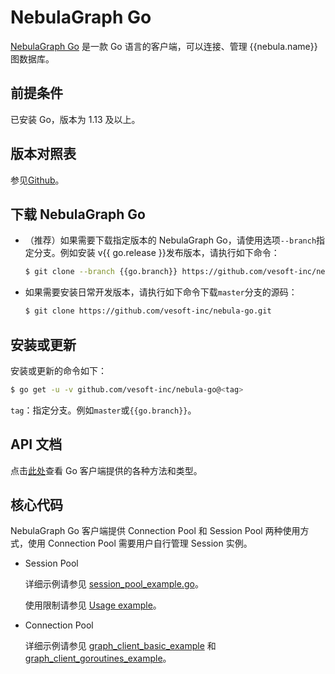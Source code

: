 # NebulaGraph Go

[NebulaGraph Go](https://github.com/vesoft-inc/nebula-go/tree/{{go.branch}}) 是一款 Go 语言的客户端，可以连接、管理 {{nebula.name}} 图数据库。

## 前提条件

已安装 Go，版本为 1.13 及以上。

## 版本对照表

参见[Github](https://github.com/vesoft-inc/nebula-go/tree/{{go.branch}})。

## 下载 NebulaGraph Go

- （推荐）如果需要下载指定版本的 NebulaGraph Go，请使用选项`--branch`指定分支。例如安装 v{{ go.release }}发布版本，请执行如下命令：

  ```bash
  $ git clone --branch {{go.branch}} https://github.com/vesoft-inc/nebula-go.git
  ```

- 如果需要安装日常开发版本，请执行如下命令下载`master`分支的源码：

  ```bash
  $ git clone https://github.com/vesoft-inc/nebula-go.git
  ```

## 安装或更新

安装或更新的命令如下：

```bash
$ go get -u -v github.com/vesoft-inc/nebula-go@<tag>
```

`tag`：指定分支。例如`master`或`{{go.branch}}`。

## API 文档

点击[此处](https://pkg.go.dev/github.com/vesoft-inc/nebula-go/v3@v3.7.0#section-documentation)查看 Go 客户端提供的各种方法和类型。

## 核心代码

NebulaGraph Go 客户端提供 Connection Pool 和 Session Pool 两种使用方式，使用 Connection Pool 需要用户自行管理 Session 实例。

- Session Pool

  详细示例请参见 [session_pool_example.go](https://github.com/vesoft-inc/nebula-go/blob/{{go.branch}}/examples/session_pool_example/session_pool_example.go)。
  
  使用限制请参见 [Usage example](https://github.com/vesoft-inc/nebula-go/blob/{{go.branch}}/README.md#usage-example)。

- Connection Pool
  
  详细示例请参见 [graph_client_basic_example](https://github.com/vesoft-inc/nebula-go/blob/{{go.branch}}/examples/basic_example/graph_client_basic_example.go) 和 [graph_client_goroutines_example](https://github.com/vesoft-inc/nebula-go/blob/{{go.branch}}/examples/gorountines_example/graph_client_goroutines_example.go)。


